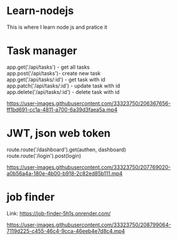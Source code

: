 # Learn-nodejs
This is where I learn node js and pratice it

# Task manager
 app.get('/api/tasks') - get all tasks </br>
 app.post('/api/tasks')- create new task </br>
 app.get('/api/tasks/:id') - get task with id </br>
 app.patch('/api/tasks/:id') - update task with id</br> 
 app.delete('/api/tasks/:id') - delete task with id</br>
 

https://user-images.githubusercontent.com/33323750/206367656-ff1bd691-cc1a-4811-a700-6a39d3faea5a.mp4

# JWT, json web token

route.route('/dashboard').get(authen, dashboard)
</br>
route.route('/login').post(login)

https://user-images.githubusercontent.com/33323750/207769020-a0b56a4a-180e-4b00-b918-2c82ed85b111.mp4

# job finder

Link: https://job-finder-5h1s.onrender.com/

https://user-images.githubusercontent.com/33323750/208799064-7119d225-c455-46c4-9cca-46eeb4e7d8c4.mp4

